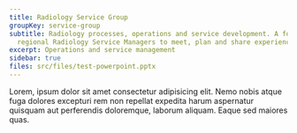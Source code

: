 ```yaml
---
title: Radiology Service Group
groupKey: service-group
subtitle: Radiology processes, operations and service development. A forum for
  regional Radiology Service Managers to meet, plan and share experience.
excerpt: Operations and service management
sidebar: true
files: src/files/test-powerpoint.pptx
---
```



Lorem, ipsum dolor sit amet consectetur adipisicing elit. Nemo nobis atque fuga dolores excepturi rem non repellat expedita harum aspernatur quisquam aut perferendis doloremque, laborum aliquam. Eaque sed maiores quas.[](https://github.com/ "GitHub")